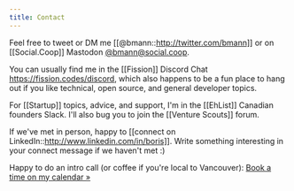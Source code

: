 ```yaml
---
title: Contact
---
```


Feel free to tweet or DM me [[@bmann::http://twitter.com/bmann]] or on [[Social.Coop]] Mastodon [@bmann@social.coop](https://social.coop/@bmann).

You can usually find me in the [[Fission]] Discord Chat https://fission.codes/discord, which also happens to be a fun place to hang out if you like technical, open source, and general developer topics.

For [[Startup]] topics, advice, and support, I'm in the [[EhList]] Canadian founders Slack. I'll also bug you to join the [[Venture Scouts]] forum.

If we've met in person, happy to [[connect on LinkedIn::http://www.linkedin.com/in/boris]]. Write something interesting in your connect message if we haven't met :)

Happy to do an intro call (or coffee if you're local to Vancouver): [Book a time on my calendar »](https://calendly.com/borismann/meeting)
